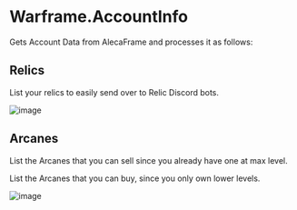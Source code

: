 # Warframe.AccountInfo

Gets Account Data from AlecaFrame and processes it as follows:

## Relics

List your relics to easily send over to Relic Discord bots.

![image](https://github.com/Kellphy/Warframe.AccountInfo/assets/46824693/75c8fe6b-d00f-4235-958a-b99688cc60a8)

## Arcanes

List the Arcanes that you can sell since you already have one at max level.

List the Arcanes that you can buy, since you only own lower levels.

![image](https://github.com/Kellphy/Warframe.AccountInfo/assets/46824693/99a5737e-939d-45e7-932d-77a626cca96e)

